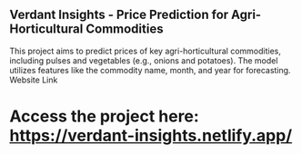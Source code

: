 ## Verdant Insights - Price Prediction for Agri-Horticultural Commodities

This project aims to predict prices of key agri-horticultural commodities, including pulses and vegetables (e.g., onions and potatoes). The model utilizes features like the commodity name, month, and year for forecasting.
Website Link

# Access the project here: https://verdant-insights.netlify.app/
